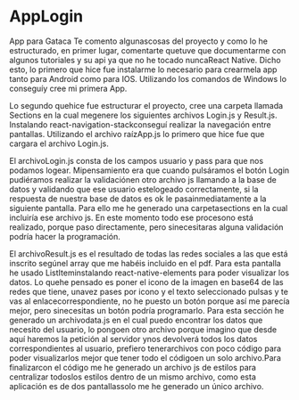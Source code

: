 # AppLogin
App para Gataca
Te comento algunascosas del proyecto y como lo he estructurado, en primer lugar, comentarte quetuve que documentarme con algunos tutoriales y su api ya que no he tocado nuncaReact Native. Dicho esto, lo primero que hice fue instalarme lo necesario para crearmela app tanto para Android como para IOS. Utilizando los comandos de Windows lo conseguíy cree mi primera App.

Lo segundo quehice fue estructurar el proyecto, cree una carpeta llamada Sections en la cual megenere los siguientes archivos Login.js y Result.js. Instalando react-navigation-stackconseguí realizar la navegación entre pantallas. Utilizando el archivo raízApp.js lo primero que hice fue que cargara el archivo Login.js.

El archivoLogin.js consta de los campos usuario y pass para que nos podamos logear. Mipensamiento era que cuando pulsáramos el botón Login pudiéramos realizar la validaciónen otro archivo js llamando a la base de datos y validando que ese usuario estelogeado correctamente, si la respuesta de nuestra base de datos es ok le pasainmediatamente a la siguiente pantalla. Para ello me he generado una carpetasections en la cual incluiría ese archivo js. En este momento todo ese procesono está realizado, porque paso directamente, pero sinecesitaras alguna validación podría hacer la programación. 

El archivoResult.js es el resultado de todas las redes sociales a las que está inscrito segúnel array que me habéis incluido en el pdf. Para esta pantalla he usado ListIteminstalando react-native-elements para poder visualizar los datos. Lo quehe pensado es poner el icono de la imagen en base64 de las redes que tiene, unavez pases por icono y el texto seleccionado pulsas y te vas al enlacecorrespondiente, no he puesto un botón porque así me parecía mejor, pero sinecesitas un botón podría programarlo. Para esta sección he generado un archivodata.js en el cual puedo encontrar los datos que necesito del usuario, lo pongoen otro archivo porque imagino que desde aquí haremos la petición al servidor ynos devolverá todos los datos correspondientes al usuario, prefiero tenerarchivos con poco código para poder visualizarlos mejor que tener todo el códigoen un solo archivo.Para finalizarcon el código me he generado un archivo js de estilos para centralizar todoslos estilos dentro de un mismo archivo, como esta aplicación es de dos pantallassolo me he generado un único archivo.
